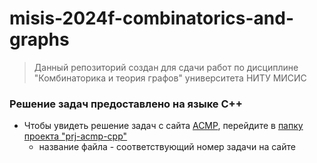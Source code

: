 # misis-2024f-combinatorics-and-graphs

> Данный репозиторий создан для сдачи работ по дисциплине "Комбинаторика и теория графов" университета НИТУ МИСИС

### Решение задач предоставлено на языке C++
- Чтобы увидеть решение задач с сайта [ACMP](https://acmp.ru/), перейдите в [папку проекта "prj-acmp-cpp"](https://github.com/serdeshnow/misis-2024f-combinatorics-and-graphs/tree/main/prj-acmp-cpp)
  - название файла - соответствующий номер задачи на сайте